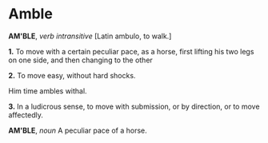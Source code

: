 # Amble

**AM'BLE**, _verb intransitive_ \[Latin ambulo, to walk.\]

**1.** To move with a certain peculiar pace, as a horse, first lifting his two legs on one side, and then changing to the other

**2.** To move easy, without hard shocks.

Him time ambles withal.

**3.** In a ludicrous sense, to move with submission, or by direction, or to move affectedly.

**AM'BLE**, _noun_ A peculiar pace of a horse.